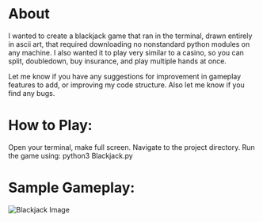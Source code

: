 # About
I wanted to create a blackjack game that ran in the terminal, drawn entirely in ascii art, 
that required downloading no nonstandard python modules on any machine.
I also wanted it to play very similar to a casino, so you can split, doubledown, buy insurance, and play multiple hands at once. 

Let me know if you have any suggestions for improvement in gameplay features to add, or improving my code structure.
Also let me know if you find any bugs.

# How to Play:
Open your terminal, make full screen.
Navigate to the project directory.
Run the game using: python3 Blackjack.py

# Sample Gameplay:
![Blackjack Image](https://github.com/neonate11/Terminal_Blackjack_Ascii_Art/assets/162996499/2dcafaef-3da5-4576-93b4-10d4760d3a54)
